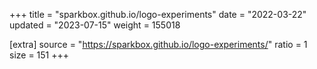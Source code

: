 +++
title = "sparkbox.github.io/logo-experiments"
date = "2022-03-22"
updated = "2023-07-15"
weight = 155018

[extra]
source = "https://sparkbox.github.io/logo-experiments/"
ratio = 1
size = 151
+++
